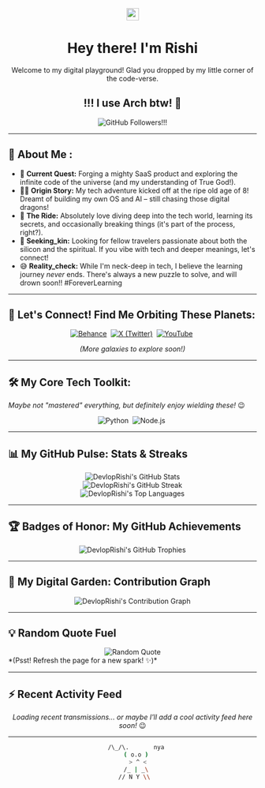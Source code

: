 <div align="center">
  <img    src="https://media.giphy.com/media/hvRJCLFzcasrR4ia7z/giphy.gif" width="25px">
  <h1> Hey there! I'm Rishi</h1>
  <p>Welcome to my digital playground! Glad you dropped by my little corner of the code-verse.</p>
  <h2>!!! I use Arch btw! 🐧</h2>
</div>
<div align="center">
<!-- <img src="https://komarev.com/ghpvc/?username=DevlopRishi&label=Profile%20Views&color=blueviolet&style=flat-square" alt="Profile Views" /> -->
  <img src="https://img.shields.io/github/followers/DevlopRishi?style=flat-square&label=Followers&logo=github&color=teal" alt="GitHub Followers!!!" />
</p>
</div>

---

## 🚀 About Me :

*   🌱 **Current Quest:** Forging a mighty SaaS product and exploring the infinite code of the universe (and my understanding of True God!).
*   🧑‍💻 **Origin Story:** My tech adventure kicked off at the ripe old age of 8! Dreamt of building my own OS and AI – still chasing those digital dragons!
*   🎢 **The Ride:** Absolutely love diving deep into the tech world, learning its secrets, and occasionally breaking things (it's part of the process, right?).
*   🤝 **Seeking_kin:** Looking for fellow travelers passionate about both the silicon and the spiritual. If you vibe with tech and deeper meanings, let's connect!
*   😅 **Reality_check:** While I'm neck-deep in tech, I believe the learning journey *never* ends. There's always a new puzzle to solve, and will drown soon!! #ForeverLearning

---

## 🔗 Let's Connect! Find Me Orbiting These Planets:

<div align="center">
  <a href="https://behance.net/rishigavel7c29" target="_blank" rel="noopener noreferrer"><img src="https://img.shields.io/badge/Behance-1769ff?style=for-the-badge&logo=behance&logoColor=white" alt="Behance"/></a> 
  <a href="https://x.com/imtitled_" target="_blank" rel="noopener noreferrer"><img src="https://img.shields.io/badge/X_(Twitter)-000000?style=for-the-badge&logo=x&logoColor=white" alt="X (Twitter)"/></a> 
  <a href="https://youtube.com/@@Imtitled" target="_blank" rel="noopener noreferrer"><img src="https://img.shields.io/badge/YouTube-FF0000?style=for-the-badge&logo=youtube&logoColor=white" alt="YouTube"/></a> 
  <!-- Add more links using a similar format! Maybe LinkedIn? -->
  <!-- Example: <a href="YOUR_LINKEDIN_URL" target="_blank" rel="noopener noreferrer"><img src="https://img.shields.io/badge/LinkedIn-0A66C2?style=for-the-badge&logo=linkedin&logoColor=white" alt="LinkedIn"/></a>  -->
</div>
<p align="center"><i>(More galaxies to explore soon!)</i></p>

--- ---

## 🛠️ My Core Tech Toolkit:

*Maybe not "mastered" everything, but definitely enjoy wielding these!* 😉

<p align="center">
  <img alt="Python" src="https://img.shields.io/badge/Python-3776AB?style=for-the-badge&logo=python&logoColor=white"/> 
  <img alt="Node.js" src="https://img.shields.io/badge/Node.js-339933?style=for-the-badge&logo=nodedotjs&logoColor=white"/> 
</p>

---

## 📊 My GitHub Pulse: Stats & Streaks

<div align="center">
  <img src="https://github-readme-stats.vercel.app/api?username=DevlopRishi&theme=neon&hide_border=true&include_all_commits=false&count_private=false" alt="DevlopRishi's GitHub Stats" />
  <br/>
  <img src="https://github-readme-streak-stats.herokuapp.com/?user=DevlopRishi&theme=neon&hide_border=true" alt="DevlopRishi's GitHub Streak" />
  <br/>
  <img src="https://github-readme-stats.vercel.app/api/top-langs/?username=DevlopRishi&theme=neon&hide_border=true&include_all_commits=true&count_private=true&layout=compact" alt="DevlopRishi's Top Languages" />
</div>
<!-- You can change the theme= value to others like dracula, tokyonight, dark, radical, merko, gruvbox, etc. -->

---

## 🏆 Badges of Honor: My GitHub Achievements

<div align="center">
  <img src="https://github-profile-trophy.vercel.app/?username=DevlopRishi&theme=radical&no-frame=false&no-bg=true&margin-w=4" alt="DevlopRishi's GitHub Trophies" />
</div>
<!-- Trophy themes: flat, onedark, gruvbox, dracula, radical, merko, buuuu, nightowl, nord, etc. -->

---

## 🌳 My Digital Garden: Contribution Graph

<div align="center">
  <!-- Using the Vercel hosted version, often more reliable -->
  <img src="https://github-readme-activity-graph.vercel.app/graph?username=DevlopRishi&theme=dracula&hide_border=true&area=true" alt="DevlopRishi's Contribution Graph" />
</div>
<!-- Graph themes: dracula, github, github_dark, gruvbox, light, dark, minimalist, etc. -->

---

## 💡 Random Quote Fuel

<div align="center">
  <img src="https://quotes-github-readme.vercel.app/api?type=horizontal&theme=dark" alt="Random Quote" />
</div>
*(Psst! Refresh the page for a new spark! ✨)*

---

## ⚡ Recent Activity Feed

<div align="center">
  <!-- This is a placeholder. You can replace it with a dynamic activity generator -->
  <!-- Example using github-profile-summary-cards: -->
  <!-- <img src="https://github-profile-summary-cards.vercel.app/api/cards/profile-details?username=DevlopRishi&theme=neon" alt="Profile Summary Card"/> -->
  <p><i>Loading recent transmissions... or maybe I'll add a cool activity feed here soon!</i> 😉</p>
</div>

---

<div align="center">

```bash
   /\_/\.       nya 
  ( o.o )
   > ^ <
  /_ | _\
 // N Y \\
```